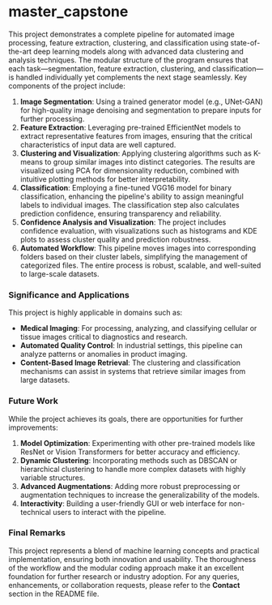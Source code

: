 # master_capstone

This project demonstrates a complete pipeline for automated image processing, feature extraction, clustering, and classification using state-of-the-art deep learning models along with advanced data clustering and analysis techniques. The modular structure of the program ensures that each task—segmentation, feature extraction, clustering, and classification—is handled individually yet complements the next stage seamlessly.
Key components of the project include:
1. **Image Segmentation**: Using a trained generator model (e.g., UNet-GAN) for high-quality image denoising and segmentation to prepare inputs for further processing.
2. **Feature Extraction**: Leveraging pre-trained EfficientNet models to extract representative features from images, ensuring that the critical characteristics of input data are well captured.
3. **Clustering and Visualization**: Applying clustering algorithms such as K-means to group similar images into distinct categories. The results are visualized using PCA for dimensionality reduction, combined with intuitive plotting methods for better interpretability.
4. **Classification**: Employing a fine-tuned VGG16 model for binary classification, enhancing the pipeline's ability to assign meaningful labels to individual images. The classification step also calculates prediction confidence, ensuring transparency and reliability.
5. **Confidence Analysis and Visualization**: The project includes confidence evaluation, with visualizations such as histograms and KDE plots to assess cluster quality and prediction robustness.
6. **Automated Workflow**: This pipeline moves images into corresponding folders based on their cluster labels, simplifying the management of categorized files. The entire process is robust, scalable, and well-suited to large-scale datasets.

### Significance and Applications
This project is highly applicable in domains such as:
- **Medical Imaging**: For processing, analyzing, and classifying cellular or tissue images critical to diagnostics and research.
- **Automated Quality Control**: In industrial settings, this pipeline can analyze patterns or anomalies in product imaging.
- **Content-Based Image Retrieval**: The clustering and classification mechanisms can assist in systems that retrieve similar images from large datasets.

### Future Work
While the project achieves its goals, there are opportunities for further improvements:
1. **Model Optimization**: Experimenting with other pre-trained models like ResNet or Vision Transformers for better accuracy and efficiency.
2. **Dynamic Clustering**: Incorporating methods such as DBSCAN or hierarchical clustering to handle more complex datasets with highly variable structures.
3. **Advanced Augmentations**: Adding more robust preprocessing or augmentation techniques to increase the generalizability of the models.
4. **Interactivity**: Building a user-friendly GUI or web interface for non-technical users to interact with the pipeline.

### Final Remarks
This project represents a blend of machine learning concepts and practical implementation, ensuring both innovation and usability. The thoroughness of the workflow and the modular coding approach make it an excellent foundation for further research or industry adoption.
For any queries, enhancements, or collaboration requests, please refer to the **Contact** section in the README file.
